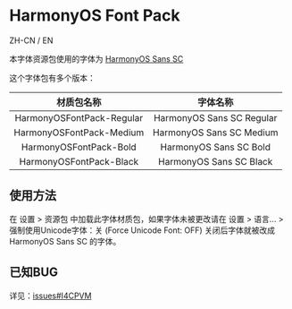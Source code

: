 # HarmonyOS Font Pack

ZH-CN / EN

本字体资源包使用的字体为 [HarmonyOS Sans SC](https://developer.harmonyos.com/en/docs/design/des-guides/font-0000001157868583) 

这个字体包有多个版本：

|        材质包名称         |         字体名称          |
| :-----------------------: | :-----------------------: |
| HarmonyOSFontPack-Regular | HarmonyOS Sans SC Regular |
| HarmonyOSFontPack-Medium  | HarmonyOS Sans SC Medium  |
|  HarmonyOSFontPack-Bold   |  HarmonyOS Sans SC Bold   |
|  HarmonyOSFontPack-Black  |  HarmonyOS Sans SC Black  |

## 使用方法

在 设置 > 资源包 中加载此字体材质包，如果字体未被更改请在 设置 > 语言... > 强制使用Unicode字体：关 (Force Unicode Font: OFF) 
关闭后字体就被改成 HarmonyOS Sans SC 的字体。

## 已知BUG

详见：[issues#I4CPVM](https://gitee.com/TexTrue/HarmonyOSFontPack/issues/I4CPVM)